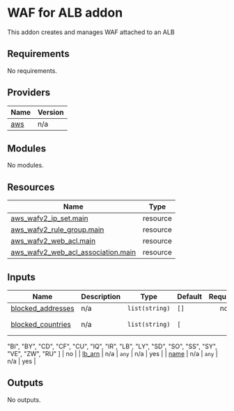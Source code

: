 # WAF for ALB addon

This addon creates and manages WAF attached to an ALB

## Requirements

No requirements.

## Providers

| Name                    | Version |
| ----------------------- | ------- |
| [aws](./#provider\_aws) | n/a     |

## Modules

No modules.

## Resources

| Name                                                                                                                                               | Type     |
| -------------------------------------------------------------------------------------------------------------------------------------------------- | -------- |
| [aws\_wafv2\_ip\_set.main](https://registry.terraform.io/providers/hashicorp/aws/latest/docs/resources/wafv2\_ip\_set)                             | resource |
| [aws\_wafv2\_rule\_group.main](https://registry.terraform.io/providers/hashicorp/aws/latest/docs/resources/wafv2\_rule\_group)                     | resource |
| [aws\_wafv2\_web\_acl.main](https://registry.terraform.io/providers/hashicorp/aws/latest/docs/resources/wafv2\_web\_acl)                           | resource |
| [aws\_wafv2\_web\_acl\_association.main](https://registry.terraform.io/providers/hashicorp/aws/latest/docs/resources/wafv2\_web\_acl\_association) | resource |

## Inputs

| Name                                               | Description | Type           | Default                                                                                                                                                     | Required |
| -------------------------------------------------- | ----------- | -------------- | ----------------------------------------------------------------------------------------------------------------------------------------------------------- | :------: |
| [blocked\_addresses](./#input\_blocked\_addresses) | n/a         | `list(string)` | `[]`                                                                                                                                                        |    no    |
| [blocked\_countries](./#input\_blocked\_countries) | n/a         | `list(string)` | <pre><code>[
  "BI",
  "BY",
  "CD",
  "CF",
  "CU",
  "IQ",
  "IR",
  "LB",
  "LY",
  "SD",
  "SO",
  "SS",
  "SY",
  "VE",
  "ZW",
  "RU"
]
</code></pre> |    no    |
| [lb\_arn](./#input\_lb\_arn)                       | n/a         | `any`          | n/a                                                                                                                                                         |    yes   |
| [name](./#input\_name)                             | n/a         | `any`          | n/a                                                                                                                                                         |    yes   |

## Outputs

No outputs.
